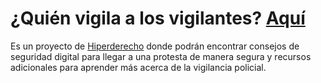 # ¿Quién vigila a los vigilantes? [Aquí](https://lnkd.in/eptNaGqr)



Es un proyecto de [Hiperderecho](https://hiperderecho.org) donde podrán encontrar consejos de seguridad digital para llegar a una protesta de manera segura y recursos adicionales para aprender más acerca de la vigilancia policial.


